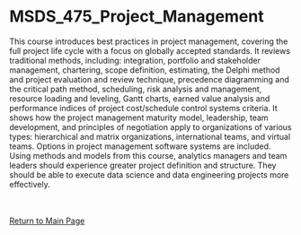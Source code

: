 # MSDS_475_Project_Management

This course introduces best practices in project management, covering the full project life cycle with a focus on globally accepted standards. It reviews traditional methods, including: integration, portfolio and stakeholder management, chartering, scope definition, estimating, the Delphi method and project evaluation and review technique, precedence diagramming and the critical path method, scheduling, risk analysis and management, resource loading and leveling, Gantt charts, earned value analysis and performance indices of project cost/schedule control systems criteria. It shows how the project management maturity model, leadership, team development, and principles of negotiation apply to organizations of various types: hierarchical and matrix organizations, international teams, and virtual teams. Options in project management software systems are included. Using methods and models from this course, analytics managers and team leaders should experience greater project definition and structure. They should be able to execute data science and data engineering projects more effectively.


<br><br><a href="https://obrianbl.github.io/">Return to Main Page</a>
